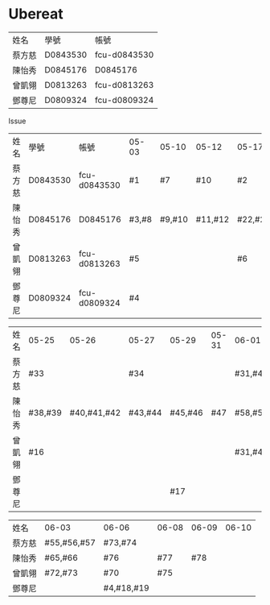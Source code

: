 # Ubereat

<table>
  <tr>
    <td>姓名</td>
    <td>學號</td>
    <td>帳號</td>
  </tr>
  <tr>
    <td>蔡方慈</td>
    <td>D0843530</td>
    <td>fcu-d0843530</td>
  </tr>
  <tr>
    <td>陳怡秀</td>
    <td>D0845176</td>
    <td>D0845176</td>
  </tr>
  <tr>
    <td>曾凱翎</td>
    <td>D0813263</td>
    <td>fcu-d0813263</td>
  </tr>
  <tr>
    <td>鄧尊尼</td>
    <td>D0809324</td>
    <td>fcu-d0809324</td>
  </tr>
</table>


Issue
<table>
  <tr>
    <td>姓名</td>
    <td>學號</td>
    <td>帳號</td>
    <td>05-03</td>
    <td>05-10</td>
    <td>05-12</td>
    <td>05-17</td>
    <td>05-19</td>
    <td>05-21</td>
  </tr>
  <tr>
    <td>蔡方慈</td>
    <td>D0843530</td>
    <td>fcu-d0843530</td>
    <td>#1</td>
    <td>#7</td>
    <td>#10</td>
    <td>#2</td>
    <td>#27</td>
    <td>#35</td>
  </tr>
  <tr>
    <td>陳怡秀</td>
    <td>D0845176</td>
    <td>D0845176</td>
    <td>#3,#8</td>
    <td>#9,#10</td>
    <td>#11,#12</td>
    <td>#22,#23</td>
    <td>#24,#25</td>
    <td>#36,#37</td>
  </tr>
  <tr>
    <td>曾凱翎</td>
    <td>D0813263</td>
    <td>fcu-d0813263</td>
    <td>#5</td>
    <td></td>
    <td></td>
    <td>#6</td>
    <td>#2</td>
    <td>#13,#14</td>
  </tr>
  <tr>
    <td>鄧尊尼</td>
    <td>D0809324</td>
    <td>fcu-d0809324</td>
    <td>#4</td>
    <td></td>
    <td></td>
    <td></td>
    <td></td>
    <td></td>
  </tr>
</table>

<table>
  <tr>
    <td>姓名</td>
    <td>05-25</td>
    <td>05-26</td>
    <td>05-27</td>
    <td>05-29</td>
    <td>05-31</td>
    <td>06-01</td>
    <td>06-02</td>
  </tr>
  <tr>
    <td>蔡方慈</td>
    <td>#33</td>
    <td></td>
    <td>#34</td>
    <td></td>
    <td></td>
    <td>#31,#49,#50</td>
    <td>#51,#52,#53,#54</td>
  </tr>
  <tr>
    <td>陳怡秀</td>
    <td>#38,#39</td>
    <td>#40,#41,#42</td>
    <td>#43,#44</td>
    <td>#45,#46</td>
    <td>#47</td>
    <td>#58,#59,#60</td>
    <td>#61,#62,#63,#64</td>
  </tr>
  <tr>
    <td>曾凱翎</td>
    <td>#16</td>
    <td></td>
    <td></td>
    <td></td>
    <td></td>
    <td>#31,#49,#50</td>
    <td></td>
  </tr>
  <tr>
    <td>鄧尊尼</td>
    <td></td>
    <td></td>
    <td></td>
    <td>#17</td>
    <td></td>
    <td></td>
    <td></td>
  </tr>
</table>

<table>
  <tr>
    <td>姓名</td>
    <td>06-03</td>
    <td>06-06</td>
    <td>06-08</td>
    <td>06-09</td>
    <td>06-10</td>
  </tr>
  <tr>
    <td>蔡方慈</td>
    <td>#55,#56,#57</td>
    <td>#73,#74</td>
    <td></td>
    <td></td>
    <td></td>
  </tr>
  <tr>
    <td>陳怡秀</td>
    <td>#65,#66</td>
    <td>#76</td>
    <td>#77</td>
    <td>#78</td>
    <td></td
  </tr>
  <tr>
    <td>曾凱翎</td>
    <td>#72,#73</td>
    <td>#70</td>
    <td>#75</td>
    <td></td>
    <td></td
  </tr>
  <tr>
    <td>鄧尊尼</td>
    <td></td>
    <td>#4,#18,#19</td>
    <td></td>
    <td></td>
    <td></td
  </tr>
</table>
